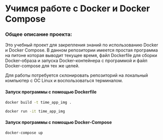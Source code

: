 # Учимся работе с Docker и Docker Compose

### Общее описание проекта:

Это учебный проект для закрепления знаний по использованию Docker и Docker Compose.
В данном репозитории имеется простая программа на питоне которая выводит текущее время, файл Dockerfile для сборки Docker-образа и запуска Docker-контейнера с программой и файл Docker-compose для тех же целей.

Для работы потребуется склонировать репозиторий на локальный компьютер с ОС Linux и воспользоваться терминалом.

#### Запуск программы с помощью Dockerfile
```bash
docker build -t time_app_img .
```
```bash
docker run -it time_app_img
```

#### Запуск программы с помощью Docker-Compose
```bash
docker-compose up
```